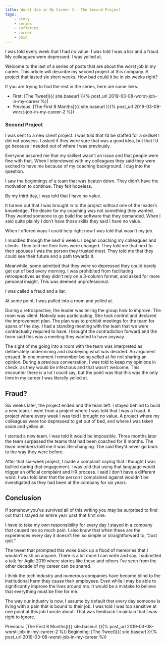 ```yaml
---
title: Worst Job in My Career 3 - The Second Project
tags:
    - story
    - series
    - suffering
    - career
    - pain
---
```



I was told every week that I had no value. I was told I was a liar and a fraud. My colleagues were depressed. I was yelled at.

Welcome to the last of a series of posts that are about the worst job in my career. This article will describe my second project at this company. A project that lasted six short weeks. How bad could it be in six weeks right?

If you are trying to find the rest in the series, here are some links: 

- First: [The Tweet]({{ site.baseurl }}{% post_url 2019-03-08-worst-job-in-my-career %})
- Previous: [The First 8 Months]({{ site.baseurl }}{% post_url 2019-03-08-worst-job-in-my-career-2 %})


### Second Project

I was sent to a new client project. I was told that I’d be staffed for a skillset I did not possess. I asked if they were sure that was a good idea, but that I’d go because I needed out of where I was previously.

Everyone assured me that my skillset wasn’t an issue and that people were fine with that. When I interviewed with my colleagues they said they were excited to have me because of my coaching background. I dug into the question.

I saw the beginnings of a team that was beaten down. They didn’t have the motivation to continue. They felt hopeless.

By my third day, I was told that I have no value.

It turned out that I was brought in to the project without one of the leader’s knowledge. The desire for my coaching was not something they wanted. They wanted someone to go build the software that they demanded. When I said quite plainly I don’t have those skills they said I have no value.

When I offered ways I could help right now I was told that wasn’t my job.

I muddled through the next 6 weeks. I began coaching my colleagues and clients. They told me their lives were changed. They told me that next to their spouses I was the person they trusted most. They told me that they could see their future and a path towards it.

Meanwhile, some admitted that they were so depressed they could barely get out of bed every morning. I was prohibited from facilitating retrospectives as they didn’t rely on a 3-column format, and asked for more personal insight. This was deemed unprofessional.

I was called a fraud and a liar.

At some point, I was pulled into a room and yelled at. 

During a retrospective, the leader was telling the group how to improve. The room was silent. Nobody was participating. She took control and declared the improvement plan. The plan was to prohibit meetings for the team for spans of the day. I had a standing meeting with the team that we were contractually required to have. I brought the contradiction forward and the team said this was a meeting they wanted to have anyway.

The sight of me going into a room with the team was interpreted as deliberately undermining and disobeying what was decided. An argument ensued. In one moment I remember being yelled at for not sharing an opinion. During a previous conversation, I was told to keep my opinions in check, as they would be infectious and that wasn’t welcome. This encounter there is a lot I could say, but the point was that this was the only time in my career I was literally yelled at.

## Fraud?

Six weeks later, the project ended and the team left. I stayed behind to build a new team. I went from a project where I was told that I was a fraud. A project where every week I was told I brought no value. A project where my colleagues were too depressed to get out of bed, and where I was taken aside and yelled at.

I started a new team. I was told it would be impossible. Three months later the team surpassed the teams that had been coached for 8 months. The team members told me it was life-changing. The said they’d never go back to the way they were before.

After that six-week project, I made a complaint saying that I thought I was bullied during that engagement. I was told that using that language would trigger an official complaint and HR process. I said I don’t have a different word. I was told later that the person I complained against wouldn’t be investigated as they had been at the company for six years.

## Conclusion

If somehow you’ve survived all of this writing you may be surprised to find out that I stayed an entire year past that first one. 

I have to take my own responsibility for every day I stayed in a company that caused me so much pain. I also know that when these are the experiences every day it doesn’t feel so simple or straightforward to, “Just quit.”

The tweet that prompted this woke back up a flood of memories that I wouldn’t wish on anyone. There is a lot more I can write and say. I submitted a talk for Agile 2019 where stories like these and others I’ve seen from the other decade of my career can be shared.

I think the tech industry and numerous companies have become blind to the institutional harm they cause their employees. Even while I may be able to significantly improve the lives around me. It would be a mistake to believe that everything must be fine for me.

The way our industry is now, I assume by default that every day someone is living with a pain that is bound to their job. I was told I was too sensitive at one point at this job I wrote about. That was feedback I maintain that I was right to ignore.

Previous: [The First 8 Months]({{ site.baseurl }}{% post_url 2019-03-08-worst-job-in-my-career-2 %})
Beginning: [The Tweet]({{ site.baseurl }}{% post_url 2019-03-08-worst-job-in-my-career %})

